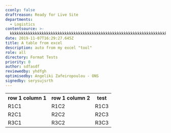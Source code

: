 ```yaml
---
cconly: false
draftreason: Ready for Live Site
departments:
  - Logistics
contentsource: >-
  kkkkkkkkkkkkkkkkkkkkkkkkkkkkkkkkkkkkkkkkkkkkkkkkkkkkkkkkkkkkkkkkkkkkkkkkkkkkkkkkkkkkkkkkkkkkkkkkkkkkkkkkkkkkkkkkkkkkkkkkkkkkkkkkkkkkkkkkkkkkkkkkkkkkkkkkkkkkkk
date: 2019-11-07T16:29:27.645Z
title: A table from excel
description: auto from my excel "tool"
role: all
directory: Format Tests
priority: 0
author: sdfasdf
reviewedby: yhdfgh
optimisedby: Angeliki Zafeiropoulou - ONS
signedby: serysujsrth
---
```

<table>

 <tr>

<th> row 1 column 1</th>

<th> row 1 column 2</th>

<th> test</th>

</tr>

<tr> 

<td>R1C1</td> 

<td>R1C2</td> 

<td>R1C3</td> 

</tr>

 <tr>

 <td>R2C1</td> 

<td>R2C2</td> 

<td>R2C3</td>

 </tr>

 <tr> 

<td>R3C1</td>

 <td>R3C2</td> 

<td>R3C3</td> 

</tr>

 </table>
